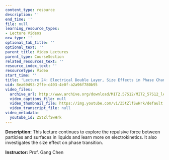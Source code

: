 ```yaml
---
content_type: resource
description: ''
end_time: ''
file: null
learning_resource_types:
- Lecture Videos
ocw_type: ''
optional_tab_title: ''
optional_text: ''
parent_title: Video Lectures
parent_type: CourseSection
related_resources_text: ''
resource_index_text: ''
resourcetype: Video
start_time: ''
title: 'Lecture 24: Electrical Double Layer, Size Effects in Phase Change'
uid: 8ea69d93-2ffe-c403-4e0f-a2a96f780b95
video_files:
  archive_url: http://www.archive.org/download/MIT2.57S12/MIT2_57S12_lec24_300k.mp4
  video_captions_file: null
  video_thumbnail_file: https://img.youtube.com/vi/Z5tZlfSwHrk/default.jpg
  video_transcript_file: null
video_metadata:
  youtube_id: Z5tZlfSwHrk
---
```


**Description:** This lecture continues to explore the repulsive force between particles and surfaces in liquids and learn more on electrokinetics. It also investigates the size effect on phase transition.

**Instructor:** Prof. Gang Chen



